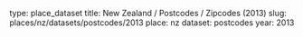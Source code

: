 type: place_dataset
title: New Zealand / Postcodes / Zipcodes (2013)
slug: places/nz/datasets/postcodes/2013
place: nz
dataset: postcodes
year: 2013
